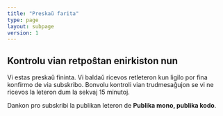 ```yaml
---
title: "Preskaŭ farita"
type: page
layout: subpage
version: 1
---
```


## Kontrolu vian retpoŝtan enirkiston nun

Vi estas preskaŭ fininta.  Vi baldaŭ ricevos retleteron kun ligilo por fina
konfirmo de via subskribo.  Bonvolu kontroli vian trudmesaĝujon se vi ne ricevos
la leteron dum la sekvaj 15 minutoj.

Dankon pro subskribi la publikan leteron de **Publika mono, publika kodo**.
